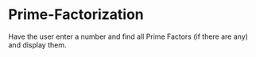 # Prime-Factorization
Have the user enter a number and find all Prime Factors (if there are any) and display them.
